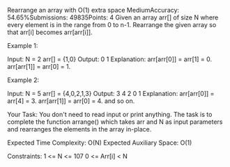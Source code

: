 Rearrange an array with O(1) extra space
MediumAccuracy: 54.65%Submissions: 49835Points: 4
Given an array arr[] of size N where every element is in the range from 0 to n-1. Rearrange the given array so that arr[i] becomes arr[arr[i]].

 

Example 1:

Input:
N = 2
arr[] = {1,0}
Output: 0 1
Explanation: 
arr[arr[0]] = arr[1] = 0.
arr[arr[1]] = arr[0] = 1.
 

Example 2:

Input:
N = 5
arr[] = {4,0,2,1,3}
Output: 3 4 2 0 1
Explanation: 
arr[arr[0]] = arr[4] = 3.
arr[arr[1]] = arr[0] = 4.
and so on.
 

Your Task:
You don't need to read input or print anything. The task is to complete the function arrange() which takes arr and N as input parameters and rearranges the elements in the array in-place. 

 

Expected Time Complexity: O(N)
Expected Auxiliary Space: O(1)

 

Constraints:
1 <= N <= 107
0 <= Arr[i] < N
